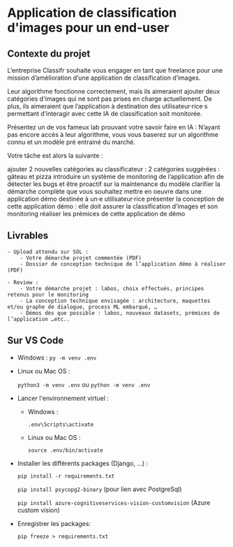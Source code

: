 # Application de classification d'images pour un end-user

## Contexte du projet

L’entreprise Classifr souhaite vous engager en tant que freelance pour une mission d’amélioration d’une application de classification d’images.

Leur algorithme fonctionne correctement, mais ils aimeraient ajouter deux catégories d'images qui ne sont pas prises en charge actuellement.
De plus, ils aimeraient que l’application à destination des utilisateur·rice·s permettant d’interagir avec cette IA de classification soit monitorée.

Présentez un de vos fameux lab prouvant votre savoir faire en IA : N’ayant pas encore accès à leur algorithme, vous vous baserez sur un algorithme connu et un modèle pré entrainé du marché.

Votre tâche est alors la suivante :

ajouter 2 nouvelles catégories au classificateur : 2 catégories suggérées : gâteau et pizza
introduire un système de monitoring de l’application afin de détecter les bugs et être proactif sur la maintenance du modèle
clarifier la démarche complète que vous souhaitez mettre en oeuvre dans une application démo destinée à un·e utilisateur·rice
présenter la conception de cette application démo : elle doit assurer la classification d’images et son monitoring
réaliser les prémices de cette application de démo

## Livrables

    - Upload attendu sur SOL :
        - Votre démarche projet commentée (PDF)
        - Dossier de conception technique de l’application démo à réaliser (PDF)

    - Review :
        - Votre démarche projet : labos, choix effectués, principes retenus pour le monitoring
        - La conception technique envisagée : architecture, maquettes et/ou graphe de dialogue, process ML embarqué, …
        - Démos dès que possible : labos, nouveaux datasets, prémices de l’application …etc..


## Sur VS Code

  - Windows :
    `py -m venv .env`

  - Linux ou Mac OS :

    `python3 -m venv .env` ou `python -m venv .env`

- Lancer l'environnement virtuel :

  - Windows :

    `.env\Scripts\activate`

  - Linux ou Mac OS :

    `source .env/bin/activate`

- Installer les différents packages (Django, ...) :

  `pip install -r requirements.txt`

  `pip install psycopg2-binary` (pour lien avec PostgreSql)
  
  `pip install azure-cognitiveservices-vision-customvision` (Azure custom vision)
  
- Enregistrer les packages:

  `pip freeze > requirements.txt`
